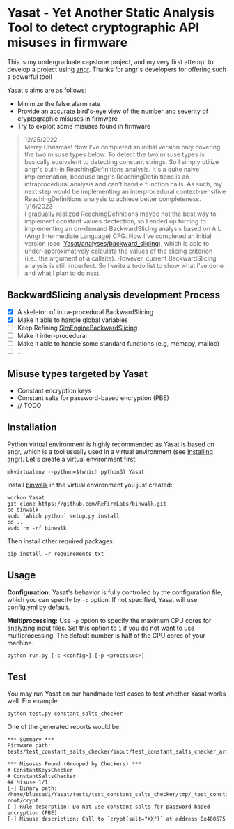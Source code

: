 # Yasat - Yet Another Static Analysis Tool to detect cryptographic API misuses in firmware

This is my undergraduate capstone project, and my very first attempt to develop a project using 
[angr](https://github.com/angr/angr). Thanks for angr's developers for offering such a powerful tool!

Yasat's aims are as follows:
- Minimize the false alarm rate
- Provide an accurate bird's-eye view of the number and severity of cryptographic misuses in firmware
- Try to exploit some misuses found in firmware

> 12/25/2022\
> Merry Chrismas! Now I've completed an initial version only covering the two misuse types below. To detect the two misuse types is basically equivalent to detecting constant strings. So I simply utilize angr's built-in ReachingDefinitions analysis. It's a quite naive implemenation, because angr's ReachingDefinitions is an intraprocedural analysis and can't handle function calls. As such, my next step would be implementing an interprocedural context-sensitive ReachingDefinitions analysis to achieve better completeness.\
> 1/16/2023\
> I gradually realized ReachingDefinitions maybe not the best way to implement constant values dectection, so I ended up turning to implementing an on-demand BackwardSlicing analysis based on AIL (Angr Intermediate Language) CFG. Now I've completed an initial version (see: [Yasat/analyses/backward_slicing](Yasat/analyses/backward_slicing)), which is able to under-approximatively calculate the values of the slicing criterion (i.e., the argument of a callsite). However, current BackwardSlicing analysis is still imperfect. So I write a todo list to show what I've done and what I plan to do next.

## BackwardSlicing analysis development Process
- [x] A skeleton of intra-procedural BackwardSlicing
- [x] Make it able to handle global variables
- [ ] Keep Refining [SimEngineBackwardSlicing](Yasat/analyses/backward_slicing/engine_ail.py)
- [ ] Make it inter-procedural
- [ ] Make it able to handle some standard functions (e.g, memcpy, malloc)
- [ ] ...

## Misuse types targeted by Yasat

- Constant encryption keys
- Constant salts for password-based encryption (PBE)
- // TODO

## Installation

Python virtual environment is highly recommended as Yasat is based on angr, which is a tool usually used in a virtual environment (see [Installing angr](https://docs.angr.io/introductory-errata/install)). Let's create a virtual environment first:

```
mkvirtualenv --python=$(which python3) Yasat
```

Install [binwalk](https://github.com/ReFirmLabs/binwalk) in the virtual environment you just created:
```
workon Yasat
git clone https://github.com/ReFirmLabs/binwalk.git
cd binwalk
sudo `which python` setup.py install
cd ..
sudo rm -rf binwalk
```

Then install other required packages:
```
pip install -r requirements.txt
```

## Usage

**Configuration:** Yasat's behavior is fully controlled by the configuration file, which you can specify by `-c` option. If not specified, Yasat will use [config.yml](config.yml) by default. 

**Multiprocessing:** Use `-p` option to specify the maximum CPU cores for analyzing input files. Set this option to `1` if you do not want to use multiprocessing. The default number is half of the CPU cores of your machine.
```
python run.py [-c <config>] [-p <processes>]
```

## Test

You may run Yasat on our handmade test cases to test whether Yasat works well. For example:
```
python test.py constant_salts_checker
```
One of the generated reports would be:
```
*** Summary ***
Firmware path: tests/test_constant_salts_checker/input/test_constant_salts_checker_arm.bin

*** Misuses Found (Grouped by Checkers) ***
# ConstantKeysChecker
# ConstantSaltsChecker
## Misuse 1/1
[-] Binary path: /home/bluesadi/Yasat/tests/test_constant_salts_checker/tmp/_test_constant_salts_checker_arm.bin.extracted/squashfs-root/crypt
[-] Rule descrption: Do not use constant salts for password-based encryption (PBE)
[-] Misuse description: Call to `crypt(salt="XX")` at address 0x400675
```